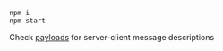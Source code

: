 ```
npm i
npm start
```

Check [payloads](./message-payloads.md) for server-client message descriptions